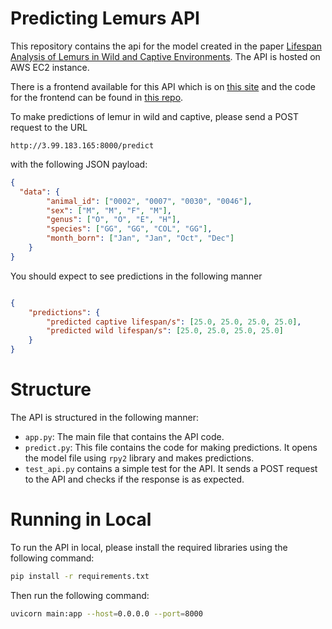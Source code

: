 # Predicting Lemurs API

This repository contains the api for the model created in the paper [Lifespan Analysis of Lemurs in Wild and Captive Environments](https://github.com/khushaal-nandwani/predicting-lemurs). The API is hosted on AWS EC2 instance.

There is a frontend available for this API which is on [this site](http://3.99.183.165:5173) and the code for the frontend can be found in [this repo](https://github.com/khushaal-nandwani/predicting-lemurs-frontend).


To make predictions of lemur in wild and captive, please send a POST request to the URL 

```http://3.99.183.165:8000/predict```

with the following JSON payload:

```json
{
  "data": {
        "animal_id": ["0002", "0007", "0030", "0046"],
        "sex": ["M", "M", "F", "M"],
        "genus": ["O", "O", "E", "H"],
        "species": ["GG", "GG", "COL", "GG"],
        "month_born": ["Jan", "Jan", "Oct", "Dec"]
    }
}
```

You should expect to see predictions in the following manner

```json

{
    "predictions": {
        "predicted captive lifespan/s": [25.0, 25.0, 25.0, 25.0],
        "predicted wild lifespan/s": [25.0, 25.0, 25.0, 25.0]
    }
}
```

# Structure

The API is structured in the following manner:

- `app.py`: The main file that contains the API code. 
- `predict.py`: This file contains the code for making predictions. It opens the model file using `rpy2` library and makes predictions.
- `test_api.py` contains a simple test for the API. It sends a POST request to the API and checks if the response is as expected.


# Running in Local

To run the API in local, please install the required libraries using the following command:

```bash
pip install -r requirements.txt
```

Then run the following command:

```bash
uvicorn main:app --host=0.0.0.0 --port=8000
```

